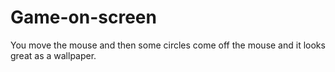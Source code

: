 # Game-on-screen
You move the mouse and then some circles come off the mouse and it looks great as a wallpaper.
